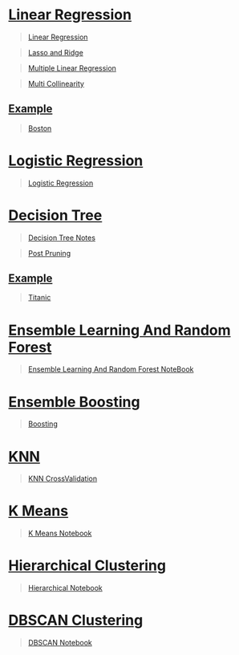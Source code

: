 # [Linear Regression](https://github.com/abhishek96negi/Machine-Learning/tree/main/Algorithm/Linear%20Regression)
  > [Linear Regression](https://github.com/abhishek96negi/Machine-Learning/blob/main/Algorithm/Linear%20Regression/Notes/Linear%20Regression.ipynb)
  
  > [Lasso and Ridge](https://github.com/abhishek96negi/Machine-Learning/blob/main/Algorithm/Linear%20Regression/Regression/Lasso%20and%20Ridge.ipynb)
  
  > [Multiple Linear Regression](https://github.com/abhishek96negi/Machine-Learning/blob/main/Algorithm/Linear%20Regression/Multiple%20Linear%20Regression/50_Startups.py)
  
  >[Multi Collinearity](https://github.com/abhishek96negi/Machine-Learning/blob/main/Algorithm/Linear%20Regression/Multi%20Collinearity/MultiCollinearity.ipynb)
  
  ## [Example](https://github.com/abhishek96negi/Machine-Learning/tree/main/Algorithm/Linear%20Regression/Example)
   
   > [Boston](https://github.com/abhishek96negi/Machine-Learning/blob/main/Algorithm/Linear%20Regression/Example/Boston.ipynb)
  
# [Logistic Regression](https://github.com/abhishek96negi/Machine-Learning/blob/main/Algorithm/Logistic%20Regression)
  > [Logistic Regression](https://github.com/abhishek96negi/Machine-Learning/blob/main/Algorithm/Logistic%20Regression/Logistic%20Regression.ipynb)

# [Decision Tree](https://github.com/abhishek96negi/Machine-Learning/tree/main/Algorithm/Decision%20Tree)
  > [Decision Tree Notes](https://github.com/abhishek96negi/Machine-Learning/blob/main/Algorithm/Decision%20Tree/Decision%20Tree%20.ipynb)
  
  > [Post Pruning](https://github.com/abhishek96negi/Machine-Learning/blob/main/Algorithm/Decision%20Tree/Post%20Pruning.ipynb)
  
   ## [Example](https://github.com/abhishek96negi/Machine-Learning/tree/main/Algorithm/Decision%20Tree/Example)
   
   > [Titanic](https://github.com/abhishek96negi/Machine-Learning/blob/main/Algorithm/Decision%20Tree/Example/Titanic.ipynb)

# [Ensemble Learning And Random Forest](https://github.com/abhishek96negi/Machine-Learning/tree/main/Algorithm/Ensemble%20Learning%20And%20Random%20Forest)
  >[Ensemble Learning And Random Forest NoteBook](https://github.com/abhishek96negi/Machine-Learning/blob/main/Algorithm/Ensemble%20Learning%20And%20Random%20Forest/EnsembleLearningAndRandomForest.ipynb)

# [Ensemble Boosting](https://github.com/abhishek96negi/Machine-Learning/tree/main/Algorithm/Ensemble%20Boosting)
  >[Boosting](https://github.com/abhishek96negi/Machine-Learning/blob/main/Algorithm/Ensemble%20Boosting/Boosting.ipynb)

# [KNN](https://github.com/abhishek96negi/Machine-Learning/tree/main/Algorithm/KNN)
  >[KNN CrossValidation](https://github.com/abhishek96negi/Machine-Learning/blob/main/Algorithm/KNN/KNN_CrossValidation.ipynb)

# [K Means](https://github.com/abhishek96negi/Machine-Learning/tree/main/Algorithm/K%20Means%20Clustering)
  >[K Means Notebook](https://github.com/abhishek96negi/Machine-Learning/blob/main/Algorithm/K%20Means%20Clustering/K%20Means.ipynb)
  
# [Hierarchical Clustering](https://github.com/abhishek96negi/Machine-Learning/tree/main/Algorithm/K%20Means%20Clustering)
  >[Hierarchical Notebook](https://github.com/abhishek96negi/Machine-Learning/blob/main/Algorithm/Hierarchical%20Clustering/Hierarchical.ipynb)
 
# [DBSCAN Clustering](https://github.com/abhishek96negi/Machine-Learning/tree/main/Algorithm/DBSCAN)
  >[DBSCAN Notebook](https://github.com/abhishek96negi/Machine-Learning/blob/main/Algorithm/DBSCAN/DBSCAN.ipynb)
 
 
